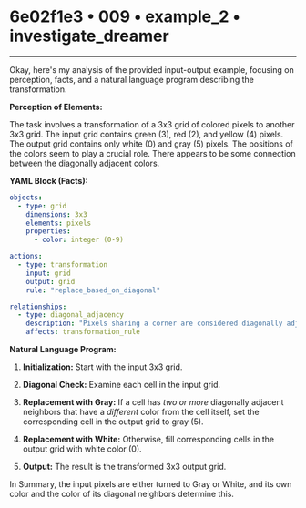 # 6e02f1e3 • 009 • example_2 • investigate_dreamer

---
Okay, here's my analysis of the provided input-output example, focusing on perception, facts, and a natural language program describing the transformation.

**Perception of Elements:**

The task involves a transformation of a 3x3 grid of colored pixels to another 3x3 grid. The input grid contains green (3), red (2), and yellow (4) pixels. The output grid contains only white (0) and gray (5) pixels. The positions of the colors seem to play a crucial role. There appears to be some connection between the diagonally adjacent colors.

**YAML Block (Facts):**



```yaml
objects:
  - type: grid
    dimensions: 3x3
    elements: pixels
    properties:
      - color: integer (0-9)

actions:
  - type: transformation
    input: grid
    output: grid
    rule: "replace_based_on_diagonal"

relationships:
  - type: diagonal_adjacency
    description: "Pixels sharing a corner are considered diagonally adjacent."
    affects: transformation_rule
```



**Natural Language Program:**

1.  **Initialization:** Start with the input 3x3 grid.

2.  **Diagonal Check:** Examine each cell in the input grid.

3. **Replacement with Gray:**   If a cell has *two or more* diagonally adjacent neighbors that have a *different* color from the cell itself, set the corresponding cell in the output grid to gray (5).

4. **Replacement with White:** Otherwise, fill corresponding cells in the output grid with white color (0).

5.  **Output:** The result is the transformed 3x3 output grid.

In Summary, the input pixels are either turned to Gray or White, and its own color and the color of its diagonal neighbors determine this.

